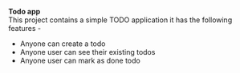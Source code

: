 <b>Todo app</b> <br>
This project contains a simple TODO application
it has the following features -

- Anyone can create a todo
- Anyone user can see their existing todos
- Anyone user can mark as done todo
